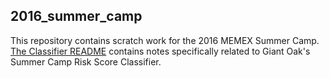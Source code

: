 ## 2016_summer_camp

This repository contains scratch work for the 2016 MEMEX Summer Camp. [The Classifier README](https://github.com/giantoak/2016_summer_camp/blob/master/classifier/README.md) contains notes specifically related to Giant Oak's Summer Camp Risk Score Classifier.
